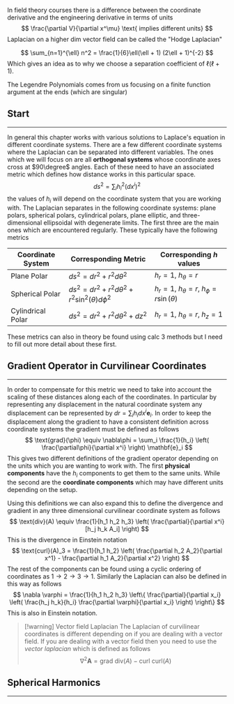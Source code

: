 In field theory courses there is a difference between the coordinate derivative and the engineering derivative in terms of units
$$
\frac{\partial V}{\partial x^\mu} \text{ implies different units}
$$
Laplacian on a higher dim vector field can be called the "Hodge Laplacian"

$$
\sum_{n=1}^{\ell} n^2 = 
	\frac{1}{6}\ell(\ell + 1) (2\ell + 1)^{-2}
$$
Which gives an idea as to why we choose a separation coefficient of $\ell(\ell+1)$.

The Legendre Polynomials comes from us focusing on a finite function argument at the ends (which are singular)

## Start
---
In general this chapter works with various solutions to Laplace's equation in different coordinate systems. There are a few different coordinate systems where the Laplacian can be separated into different variables. The ones which we will focus on are all **orthogonal systems** whose coordinate axes cross at $90\degree$ angles. Each of these need to have an associated metric which defines how distance works in this particular space. 
$$
ds^2 = \sum_i h_i^2 (dx^i)^2
$$
the values of $h_i$ will depend on the coordinate system that you are working with. The Laplacian separates in the following coordinate systems: plane polars, spherical polars, cylindrical polars, plane elliptic, and three-dimensional ellipsoidal with degenerate limits. The first three are the main ones which are encountered regularly. These typically have the following metrics

| Coordinate System | Corresponding Metric                                       | Corresponding $h$ values                            |
| ----------------- | ---------------------------------------------------------- | --------------------------------------------------- |
| Plane Polar       | $ds^2 = dr^2 + r^2d\theta^2$                               | $h_r=1$, $h_\theta=r$                               |
| Spherical Polar   | $ds^2 = dr^2 + r^2 d\theta^2 + r^2 \sin^2(\theta) d\phi^2$ | $h_r = 1$, $h_\theta = r$, $h_\phi = r\sin(\theta)$ |
| Cylindrical Polar | $ds^2 = dr^2 + r^2 d\theta^2 + dz^2$                       | $h_r = 1$, $h_\theta = r$, $h_z=1$                  |
These metrics can also in theory be found using calc 3 methods but I need to fill out more detail about these first.

## Gradient Operator in Curvilinear Coordinates
---
In order to compensate for this metric we need to take into account the scaling of these distances along each of the coordinates. In particular by representing any displacement in the natural coordinate system any displacement can be represented by $dr = \sum_i h_i dx^i \mathbf{e}_i$. In order to keep the displacement along the gradient to have a consistent definition across coordinate systems the gradient must be defined as follows
$$
\text{grad}(\phi) \equiv
	\nabla\phi = \sum_i \frac{1}{h_i} \left(
		\frac{\partial\phi}{\partial x^i}
	\right) \mathbf{e}_i
$$
This gives two different definitions of the gradient operator depending on the units which you are wanting to work with. The first **physical components** have the $h_i$ components to get them to the same units. While the second are the **coordinate components** which may have different units depending on the setup. 

Using this definitions we can also expand this to define the divergence and gradient in any three dimensional curvilinear coordinate system as follows
$$
\text{div}(A) \equiv \frac{1}{h_1 h_2 h_3} \left(
	\frac{\partial}{\partial x^i}[h_j h_k A_i]
\right)
$$
This is the divergence in Einstein notation
$$
\text{curl}(A)_3 = \frac{1}{h_1 h_2} \left(
	\frac{\partial h_2 A_2}{\partial x^1} - 
	\frac{\partial h_1 A_2}{\partial x^2}
\right)
$$
The rest of the components can be found using a cyclic ordering of coordinates as $1 \rightarrow 2 \rightarrow 3 \rightarrow 1$. Similarly the Laplacian can also be defined in this way as follows
$$
\nabla \varphi = \frac{1}{h_1 h_2 h_3} \left\{
	\frac{\partial}{\partial x_i} \left(
		\frac{h_j h_k}{h_i} \frac{\partial \varphi}{\partial x_i}
	\right)
\right\}
$$
This is also in Einstein notation.
>[!warning] Vector field Laplacian
>The Laplacian of curvilinear coordinates is different depending on if you are dealing with a vector field. If you are dealing with a vector field then you need to use the *vector laplacian* which is defined as follows
>$$\nabla^2 \mathbf{A} = \text{grad div}(A) - \text{curl curl}(A)$$

## Spherical Harmonics
---
